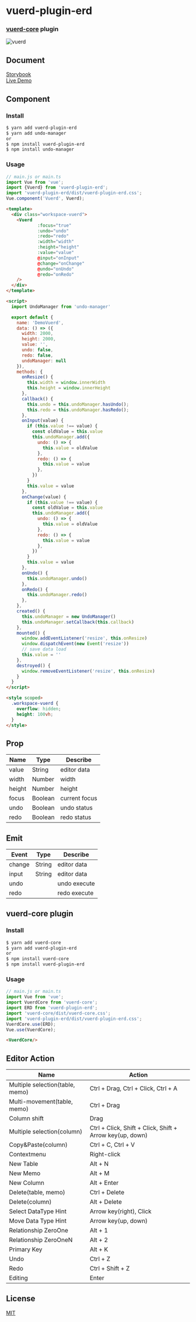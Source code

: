 # vuerd-plugin-erd
### [vuerd-core](https://github.com/vuerd/vuerd-core) plugin  
![vuerd](https://user-images.githubusercontent.com/45829489/66325039-8856cc00-e961-11e9-9b4e-c5580200dc1a.gif)

## Document
[Storybook](https://vuerd.github.io/vuerd-docs/)  
[Live Demo](https://vuerd.github.io/vuerd-docs/iframe.html?id=demo-live--vuerd-core)

## Component
### Install
```bash
$ yarn add vuerd-plugin-erd
$ yarn add undo-manager
or
$ npm install vuerd-plugin-erd
$ npm install undo-manager
```
### Usage
```js
// main.js or main.ts
import Vue from 'vue';
import {Vuerd} from 'vuerd-plugin-erd';
import 'vuerd-plugin-erd/dist/vuerd-plugin-erd.css';
Vue.component('Vuerd', Vuerd);
```
```html
<template>
  <div class="workspace-vuerd">
    <Vuerd
            :focus="true"
            :undo="undo"
            :redo="redo"
            :width="width"
            :height="height"
            :value="value"
            @input="onInput"
            @change="onChange"
            @undo="onUndo"
            @redo="onRedo"
    />
  </div>
</template>

<script>
  import UndoManager from 'undo-manager'

  export default {
    name: 'DemoVuerd',
    data: () => ({
      width: 2000,
      height: 2000,
      value: '',
      undo: false,
      redo: false,
      undoManager: null
    }),
    methods: {
      onResize() {
        this.width = window.innerWidth
        this.height = window.innerHeight
      },
      callback() {
        this.undo = this.undoManager.hasUndo();
        this.redo = this.undoManager.hasRedo();
      },
      onInput(value) {
        if (this.value !== value) {
          const oldValue = this.value
          this.undoManager.add({
            undo: () => {
              this.value = oldValue
            },
            redo: () => {
              this.value = value
            },
          })
        }
        this.value = value
      },
      onChange(value) {
        if (this.value !== value) {
          const oldValue = this.value
          this.undoManager.add({
            undo: () => {
              this.value = oldValue
            },
            redo: () => {
              this.value = value
            },
          })
        }
        this.value = value
      },
      onUndo() {
        this.undoManager.undo()
      },
      onRedo() {
        this.undoManager.redo()
      },
    },
    created() {
      this.undoManager = new UndoManager()
      this.undoManager.setCallback(this.callback)
    },
    mounted() {
      window.addEventListener('resize', this.onResize)
      window.dispatchEvent(new Event('resize'))
      // save data load
      this.value = ''
    },
    destroyed() {
      window.removeEventListener('resize', this.onResize)
    }
  }
</script>

<style scoped>
  .workspace-vuerd {
    overflow: hidden;
    height: 100vh;
  }
</style>
```

## Prop
| Name | Type | Describe |
| --- | --- | --- |
| value | String | editor data |
| width | Number | width |
| height | Number | height |
| focus | Boolean | current focus |
| undo | Boolean | undo status |
| redo | Boolean | redo status |

## Emit
| Event | Type | Describe |
| --- | --- | --- |
| change | String | editor data |
| input | String | editor data |
| undo |  | undo execute |
| redo |  | redo execute |


## vuerd-core plugin
### Install
```bash
$ yarn add vuerd-core
$ yarn add vuerd-plugin-erd
or
$ npm install vuerd-core
$ npm install vuerd-plugin-erd
```
### Usage
```js
// main.js or main.ts
import Vue from 'vue';
import VuerdCore from 'vuerd-core';
import ERD from 'vuerd-plugin-erd';
import 'vuerd-core/dist/vuerd-core.css';
import 'vuerd-plugin-erd/dist/vuerd-plugin-erd.css';
VuerdCore.use(ERD);
Vue.use(VuerdCore);
```
```html
<VuerdCore/>
```

## Editor Action
| Name | Action
| --- | --- |
| Multiple selection(table, memo) | Ctrl + Drag, Ctrl + Click, Ctrl + A |
| Multi-movement(table, memo) | Ctrl + Drag |
| Column shift | Drag |
| Multiple selection(column) | Ctrl + Click, Shift + Click, Shift + Arrow key(up, down) |
| Copy&Paste(column) | Ctrl + C, Ctrl + V |
| Contextmenu | Right-click |
| New Table | Alt + N |
| New Memo | Alt + M |
| New Column | Alt + Enter |
| Delete(table, memo) | Ctrl + Delete |
| Delete(column) | Alt + Delete |
| Select DataType Hint | Arrow key(right), Click |
| Move Data Type Hint | Arrow key(up, down) |
| Relationship ZeroOne | Alt + 1 |
| Relationship ZeroOneN | Alt + 2 |
| Primary Key | Alt + K |
| Undo | Ctrl + Z |
| Redo | Ctrl + Shift + Z |
| Editing | Enter |

## License
[MIT](https://github.com/vuerd/vuerd-plugin-erd/blob/master/LICENSE)
